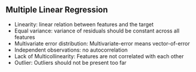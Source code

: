 ## Multiple Linear Regression
- Linearity: linear relation between features and the target
- Equal variance: variance of residuals should be constant across all features 
- Multivariate error distribution: Multivariate-error means vector-of-error
- Independent observations: no autocorrelation
- Lack of Multicollinearity: Features are not correlated with each other
- Outlier: Outliers should not be present too far